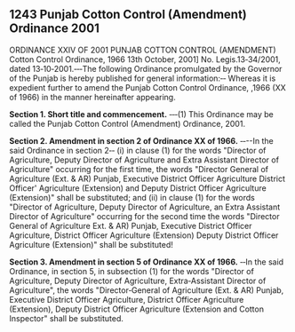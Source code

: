 ## 1243 Punjab Cotton Control (Amendment) Ordinance 2001
 
ORDINANCE XXIV OF 2001
PUNJAB COTTON CONTROL (AMENDMENT)
Cotton Control Ordinance, 1966
13th October, 2001]
No. Legis.13‑34/2001, dated 13‑10‑2001.‑‑‑The following Ordinance promulgated by the Governor of the Punjab is hereby published for general information:‑‑
Whereas it is expedient further to amend the Punjab Cotton Control Ordinance, ,1966 (XX of 1966) in the manner hereinafter appearing.

**Section 1. Short title and commencement.**
‑‑‑(1) This Ordinance may be called the Punjab Cotton Control (Amendment) Ordinance, 2001.

 

**Section 2. Amendment in section 2 of Ordinance XX of 1966.**
‑‑--In the said Ordinance in section 2‑‑
   (i) in clause (1) for the words "Director of Agriculture, Deputy Director of Agriculture and Extra Assistant Director of Agriculture" occurring for the first time, the words "Director General of Agriculture (Ext. & AR) Punjab, Executive District Officer Agriculture District Officer' Agriculture (Extension) and Deputy District Officer Agriculture (Extension)" shall be substituted; and
   (ii) in clause (1) for the words "Director of Agriculture, Deputy Director of Agriculture, an Extra Assistant Director of Agriculture" occurring for the second time the words "Director General of Agriculture Ext. & AR) Punjab, Executive District Officer Agriculture, District Officer Agriculture (Extension) Deputy District Officer Agriculture (Extension)" shall be substituted!

 

**Section 3. Amendment in section 5 of Ordinance XX of 1966.**
‑‑In the said Ordinance, in section 5, in subsection (1) for the words "Director of Agriculture, Deputy Director of Agriculture, Extra‑Assistant Director of Agriculture", the words "Director‑General of Agriculture (Ext. & AR) Punjab, Executive District Officer Agriculture, District Officer Agriculture (Extension), Deputy District Officer Agriculture (Extension and Cotton Inspector" shall be substituted.

